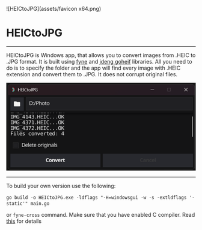 ![HEICtoJPG](assets/favicon x64.png) 
# HEICtoJPG 
___
HEICtoJPG is Windows app, that allows you to convert images from .HEIC to .JPG format.
It is built using [fyne](https://fyne.io/) and [jdeng goheif](https://github.com/jdeng/goheif)
libraries. All you need to do is to specify the folder and the app will find every
image with .HEIC extension and convert them to .JPG. It does not corrupt original files.

![Screenshot](assets/SH.png)
___
To build your own version use the following:
```
go build -o HEICtoJPG.exe -ldflags "-H=windowsgui -w -s -extldflags '-static'" main.go
```
or ``fyne-cross`` command.
Make sure that you have enabled C compiler. Read [this](https://docs.fyne.io/started/cross-compiling) for details

